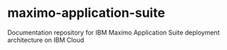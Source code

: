 # maximo-application-suite
Documentation repository for IBM Maximo Application Suite deployment architecture on IBM Cloud
